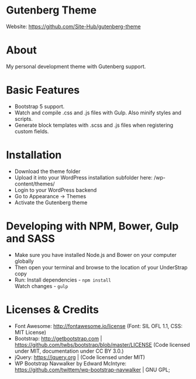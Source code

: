 Gutenberg Theme
===

Website: https://github.com/Site-Hub/gutenberg-theme

About
=
My personal development theme with Gutenberg support.

Basic Features
=
- Bootstrap 5 support.
- Watch and compile .css and .js files with Gulp. Also minify styles and scripts.
- Generate block templates with .scss and .js files when registering custom fields.

Installation
=
- Download the theme folder
- Upload it into your WordPress installation subfolder here: /wp-content/themes/
- Login to your WordPress backend 
- Go to Appearance -> Themes
- Activate the Gutenberg theme

Developing with NPM, Bower, Gulp and SASS
=
- Make sure you have installed Node.js and Bower on your computer globally
- Then open your terminal and browse to the location of your UnderStrap copy
- Run:
    Install dependencies - `npm install`    
    Watch changes - `gulp`

Licenses & Credits
=
- Font Awesome: http://fontawesome.io/license (Font: SIL OFL 1.1, CSS: MIT License)
- Bootstrap: http://getbootstrap.com | https://github.com/twbs/bootstrap/blob/master/LICENSE (Code licensed under MIT, documentation under CC BY 3.0.)
- jQuery: https://jquery.org | (Code licensed under MIT)
- WP Bootstrap Navwalker by Edward McIntyre: https://github.com/twittem/wp-bootstrap-navwalker | GNU GPL;
